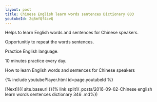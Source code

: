 ```yaml
---
layout: post
title: Chinese English learn words sentences Dictionary 803 
youtubeId: 2q8mfQf4cvQ
---
```

 
 
Helps to learn English words and sentences for Chinese speakers.

Opportunitiy to repeat the words sentences. 

Practice English language. 
 
10 minutes practice every day. 
 
How to learn English words and sentences for Chinese speakers 
 
{% include youtubePlayer.html id=page.youtubeId %}
 
 
[Next]({{ site.baseurl }}{% link  split1/_posts/2016-09-02-Chinese english learn words sentences dictionary 346 .md%})
 
